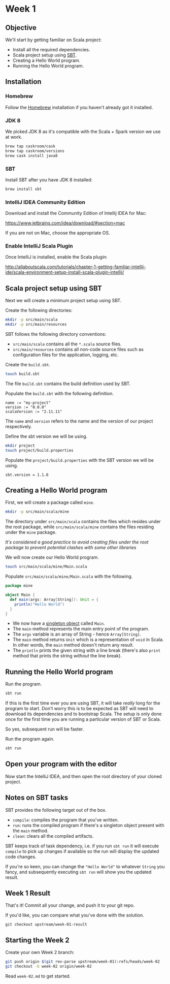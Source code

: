 # Week 1

## Objective

We'll start by getting familiar on Scala project:

* Install all the required dependencies.
* Scala project setup using [SBT](https://www.scala-sbt.org/).
* Creating a Hello World program.
* Running the Hello World program.

## Installation

### Homebrew

Follow the [Homebrew](https://brew.sh/) installation if you haven't already got it installed.

### JDK 8

We picked JDK 8 as it's compatible with the Scala + Spark version we use at work. 

```bash
brew tap caskroom/cask
brew tap caskroom/versions
brew cask install java8
```

### SBT

Install SBT after you have JDK 8 installed:

```bash
brew install sbt
```

### IntelliJ IDEA Community Edition

Download and install the Community Edition of Intellij IDEA for Mac:

https://www.jetbrains.com/idea/download/#section=mac

If you are not on Mac, choose the appropriate OS.

### Enable IntelliJ Scala Plugin

Once IntelliJ is installed, enable the Scala plugin:

http://allaboutscala.com/tutorials/chapter-1-getting-familiar-intellij-ide/scala-environment-setup-install-scala-plugin-intellij/


## Scala project setup using SBT

Next we will create a minimum project setup using SBT.

Create the following directories:

```bash
mkdir -p src/main/scala
mkdir -p src/main/resources
```

SBT follows the following directory conventions:

* `src/main/scala` contains all the `*.scala` source files.
* `src/main/resources` contains all non-code source files such as configuration files for the application, logging, etc.

Create the `build.sbt`.

```bash
touch build.sbt
```

The file `build.sbt` contains the build definition used by SBT.

Populate the `build.sbt` with the following definition.

```
name := "my-project"
version := "0.0.0"
scalaVersion := "2.11.11"
```

The `name` and `version` refers to the name and the version of our project respectively.  

Define the sbt version we will be using.

```bash
mkdir project
touch project/build.properties
```

Populate the `project/build.properties` with the SBT version we will be using.

```
sbt.version = 1.1.6
```


## Creating a Hello World program

First, we will create a package called `mine`.

```bash
mkdir -p src/main/scala/mine
```

The directory under `src/main/scala` contains the files which resides under the root package, while `src/main/scala/mine` contains the files residing under the `mine` package.

_It's considered a good practice to avoid creating files under the root package to prevent potential clashes with some other libraries_

We will now create our Hello World program.

```bash
touch src/main/scala/mine/Main.scala
```

Populate `src/main/scala/mine/Main.scala` with the following.

```scala
package mine

object Main {
  def main(args: Array[String]): Unit = {
    println("Hello World")
  }
}
```

* We now have a [singleton object](https://docs.scala-lang.org/tour/singleton-objects.html) called `Main`.
* The `main` method represents the main entry point of the program.
* The `args` variable is an array of String - hence `Array[String]`.
* The `main` method returns `Unit` which is a representation of `void` in Scala. In other words, the `main` method doesn't return any result.
* The `println` prints the given string with a line break (there's also `print` method that prints the string _without_ the line break). 


## Running the Hello World program

Run the program.

```bash
sbt run
```

If this is the first time ever you are using SBT, it will take _*really*_ long for the program to start. Don't worry this is to be expected as SBT will need to download its dependencies and to bootstrap Scala. The setup is only done once for the first time you are running a particular version of SBT or Scala.

So yes, subsequent run will be faster.

Run the program again.

```bash
sbt run
```


## Open your program with the editor

Now start the IntelliJ IDEA, and then open the root directory of your cloned project.

## Notes on SBT tasks

SBT provides the following target out of the box.

* `compile`: compiles the program that you've written.
* `run`: runs the compiled program if there's a singleton object present with the `main` method.
* `clean`: clears all the compiled artifacts.

SBT keeps track of task dependency, i.e. if you run `sbt run` it will execute `compile` to pick up changes if available so the run will display the updated code changes.

If you're so keen, you can change the `"Hello World"` to whatever `String` you fancy, and subsequently executing `sbt run` will show you the updated result.

## Week 1 Result

That's it! Commit all your change, and push it to your git repo.


If you'd like, you can compare what you've done with the solution.

```
git checkout upstream/week-01-result
``` 

## Starting the Week 2

Create your own Week 2 branch:

```bash
git push origin $(git rev-parse upstream/week-01):refs/heads/week-02
git checkout -b week-02 origin/week-02
```

Read `week-02.md` to get started.
